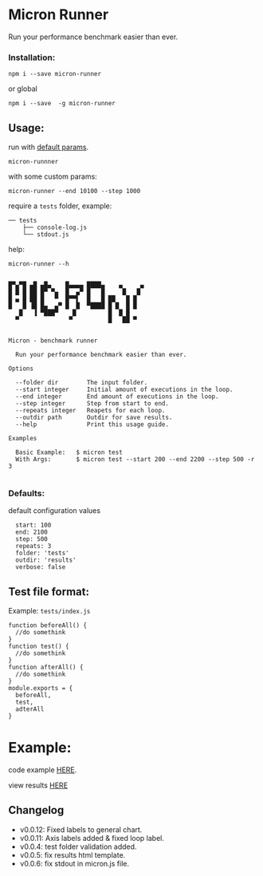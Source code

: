 # Micron Runner
Run your performance benchmark easier than ever.


### Installation:

```
npm i --save micron-runner
```

or global

```
npm i --save  -g micron-runner
```

## Usage:
run with [default params](#defaults).
```
micron-runnner
```
with some custom params:
```
micron-runner --end 10100 --step 1000
```
require a `tests` folder, example:
```
── tests
    ├── console-log.js
    └── stdout.js
```

help:
```
micron-runner --h
```
```

█▀▄▀█ ▄█ ▄█▄    █▄▄▄▄ ████▄    ▄     ▄
█ █ █ ██ █▀ ▀▄  █  ▄▀ █   █     █   █
█ ▄ █ ██ █   ▀  █▀▀▌  █   █ ██   █ █
█   █ ▐█ █▄  ▄▀ █  █  ▀████ █ █  █ █
   █   ▐ ▀███▀    █         █  █ █
  ▀              ▀          █   ██ ▀


Micron - benchmark runner

  Run your performance benchmark easier than ever.

Options

  --folder dir        The input folder.
  --start integer     Initial amount of executions in the loop.
  --end integer       End amount of executions in the loop.
  --step integer      Step from start to end.
  --repeats integer   Reapets for each loop.
  --outdir path       Outdir for save results.
  --help              Print this usage guide.

Examples

  Basic Example:   $ micron test
  With Args:       $ micron test --start 200 --end 2200 --step 500 -r 3


```
### Defaults:
default configuration values
```
  start: 100
  end: 2100
  step: 500
  repeats: 3
  folder: 'tests'
  outdir: 'results'
  verbose: false
```
## Test file format:
Example: `tests/index.js`
```
function beforeAll() {
  //do somethink
}
function test() {
  //do somethink
}
function afterAll() {
  //do somethink
}
module.exports = {
  beforeAll,
  test,
  adterAll
}
```
# Example:
code example [HERE](https://github.com/ivanhuay/micron-runner-example).

view results [HERE](https://ivanhuay.github.io/micron-runner-example/)


## Changelog
* v0.0.12: Fixed labels to general chart.
* v0.0.11: Axis labels added & fixed loop label.
* v0.0.4: test folder validation added.
* v0.0.5: fix results html template.
* v0.0.6: fix stdout in micron.js file.
